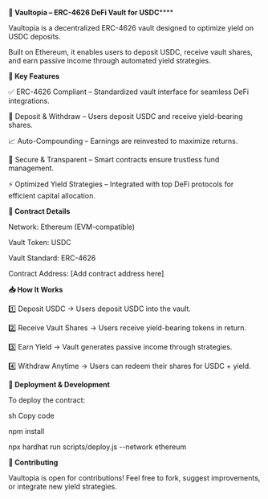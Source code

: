 **🏦 Vaultopia – ERC-4626 DeFi Vault for USDC******


Vaultopia is a decentralized ERC-4626 vault designed to optimize yield on USDC deposits.

Built on Ethereum, it enables users to deposit USDC, receive vault shares, and earn passive income through automated yield strategies.

**🔹 Key Features**


✅ ERC-4626 Compliant – Standardized vault interface for seamless DeFi integrations.

🔄 Deposit & Withdraw – Users deposit USDC and receive yield-bearing shares.

📈 Auto-Compounding – Earnings are reinvested to maximize returns.

🔐 Secure & Transparent – Smart contracts ensure trustless fund management.

⚡ Optimized Yield Strategies – Integrated with top DeFi protocols for efficient capital allocation.

**📜 Contract Details**

Network: Ethereum (EVM-compatible)

Vault Token: USDC

Vault Standard: ERC-4626

Contract Address: [Add contract address here]

**📥 How It Works**

1️⃣ Deposit USDC → Users deposit USDC into the vault.

2️⃣ Receive Vault Shares → Users receive yield-bearing tokens in return.

3️⃣ Earn Yield → Vault generates passive income through strategies.

4️⃣ Withdraw Anytime → Users can redeem their shares for USDC + yield.

**🔧 Deployment & Development**

To deploy the contract:

sh
Copy code

npm install

npx hardhat run scripts/deploy.js --network ethereum

**🤝 Contributing**

Vaultopia is open for contributions! Feel free to fork, suggest improvements, or integrate new yield strategies.

